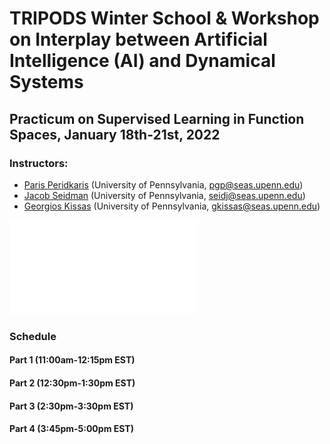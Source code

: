 # TRIPODS Winter School & Workshop on Interplay between Artificial Intelligence (AI) and Dynamical Systems

## Practicum on Supervised Learning in Function Spaces, January 18th-21st, 2022

### Instructors: 
- [Paris Peridkaris](https://directory.seas.upenn.edu/paris-perdikaris/) (University of Pennsylvania, <pgp@seas.upenn.edu>)
- [Jacob Seidman](https://sites.google.com/site/victormpreciado/publications/group) (University of Pennsylvania, <seidj@seas.upenn.edu>)
- [Georgios Kissas](https://scholar.google.com/citations?user=PEwbH74AAAAJ&hl=en) (University of Pennsylvania, <gkissas@seas.upenn.edu>)

![Learning from functional data](op_sketch.pdf)

### Schedule

#### Part 1 (11:00am-12:15pm EST)

#### Part 2 (12:30pm-1:30pm EST)

#### Part 3 (2:30pm-3:30pm EST)

#### Part 4 (3:45pm-5:00pm EST)





